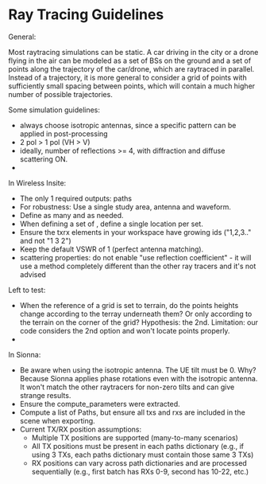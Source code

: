 # Ray Tracing Guidelines

General: 

Most raytracing simulations can be static. A car driving in the city or a drone flying in the air can be modeled as a set of BSs on the ground and a set of points along the trajectory of the car/drone, which are raytraced in parallel. Instead of a trajectory, it is more general to consider a grid of points with sufficiently small spacing between points, which will contain a much higher number of possible trajectories.

Some simulation guidelines:
- always choose isotropic antennas, since a specific pattern can be applied in post-processing
- 2 pol > 1 pol (VH > V)
- ideally, number of reflections >= 4, with diffraction and diffuse scattering ON.
- 


In Wireless Insite:

- The only 1 required outputs: paths
- For robustness: Use a single study area, antenna and waveform.
- Define as many <points> and <grids> as needed. 
- When defining a set of <points>, define a single location per set. 
- Ensure the txrx elements in your workspace have growing ids ("1,2,3.." and not "1 3 2")
- Keep the default VSWR of 1 (perfect antenna matching).
- scattering properties: do not enable "use reflection coefficient" - it will use 
  a method completely different than the other ray tracers and it's not advised


Left to test:
- When the reference of a grid is set to terrain, do the points heights change
  according to the terray underneath them? Or only according to the terrain
  on the corner of the grid? Hypothesis: the 2nd. 
  Limitation: our code considers the 2nd option and won't locate points properly.
- 


In Sionna:
- Be aware when using the isotropic antenna. The UE tilt must be 0. 
  Why? Because Sionna applies phase rotations even with the isotropic antenna. 
  It won't match the other raytracers for non-zero tilts and can give strange results.
- Ensure the compute_parameters were extracted.
- Compute a list of Paths, but ensure all txs and rxs are included in the scene when exporting.
- Current TX/RX position assumptions:
  - Multiple TX positions are supported (many-to-many scenarios)
  - All TX positions must be present in each paths dictionary (e.g., if using 3 TXs, 
    each paths dictionary must contain those same 3 TXs)
  - RX positions can vary across path dictionaries and are processed sequentially
    (e.g., first batch has RXs 0-9, second has 10-22, etc.)